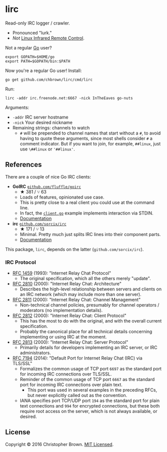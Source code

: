 # lirc

Read-only IRC logger / crawler.

* Pronounced "lurk."
* _Not_ [Linux Infrared Remote Control](https://www.google.com/search?q=lirc).

Not a regular [Go](https://golang.org/) user?

    export GOPATH=$HOME/go
    export PATH=$GOPATH/bin:$PATH

Now you're a regular Go user! Install:

    go get github.com/chbrown/lirc/cmd/lirc

Run:

    lirc -addr irc.freenode.net:6667 -nick InTheEaves go-nuts

Arguments:

* `-addr` IRC server hostname
* `-nick` Your desired nickname
* Remaining strings: channels to watch
  - `#` will be prepended to channel names that start without a `#`, to avoid having to quote these arguments, since most shells consider `#` a comment indicator.
    But if you want to join, for example, `##linux`, just use `\##linux` or `'##linux'`.


## References

There are a couple of nice Go IRC clients:

- **GoIRC** [`github.com/fluffle/goirc`](https://github.com/fluffle/goirc)
  + ★ 381 / ⑂ 63
  + Loads of features, opinionated use case.
  + This is pretty close to a real client you could use at the command line.
  + In fact, the [`client.go`](https://github.com/fluffle/goirc/blob/master/client.go) example implements interaction via STDIN.
  + [Documentation](https://godoc.org/github.com/fluffle/goirc/client)
- **irc** [`github.com/sorcix/irc`](https://github.com/sorcix/irc)
  + ★ 171 / ⑂ 13
  + Minimal. Pretty much just splits IRC lines into their component parts.
  + [Documentation](https://godoc.org/github.com/sorcix/irc)

This package, `lirc`, depends on the latter (`github.com/sorcix/irc`).


### IRC Protocol

* [RFC 1459](https://tools.ietf.org/html/rfc1459) (1993): "Internet Relay Chat Protocol"
  - The original specification, which all the others merely "update".
* [RFC 2810](https://tools.ietf.org/html/rfc2810) (2000): "Internet Relay Chat: Architecture"
  - Describes the high-level relationship between servers and clients on an IRC network (which may include more than one server).
* [RFC 2811](https://tools.ietf.org/html/rfc2811) (2000): "Internet Relay Chat: Channel Management"
  - Non-technical channel policies, presumably for channel operators / moderators (no implementation details).
* [RFC 2812](https://tools.ietf.org/html/rfc2812) (2000): "Internet Relay Chat: Client Protocol"
  - This has the most to do with the original, and with the overall current specification.
  - Probably the canonical place for all technical details concerning implementing or using IRC at the moment.
* [RFC 2813](https://tools.ietf.org/html/rfc2813) (2000): "Internet Relay Chat: Server Protocol"
  - Primarily details for developers implementing an IRC server, or IRC administrators.
* [RFC 7194](https://tools.ietf.org/html/rfc7194) (2014): "Default Port for Internet Relay Chat (IRC) via TLS/SSL"
  - Formalizes the common usage of TCP port `6697` as the standard port for incoming IRC connections over TLS/SSL.
  - Reminder of the common usage of TCP port `6667` as the standard port for incoming IRC connections over plain text.
    + This port was used in several examples in the preceding RFCs, but never explicitly called out as the convention.
  - IANA specifies port TCP/UDP port `194` as the standard port for plain text connections and `994` for encrypted connections, but these both require root access on the server, which is not always available, or desired.


## License

Copyright © 2016 Christopher Brown. [MIT Licensed](https://chbrown.github.io/licenses/MIT/#2016).
